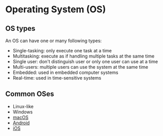 # Operating System (OS)

## OS types

An OS can have one or many following types:

- Single-tasking: only execute one task at a time
- Multitasking: execute as if handling multiple tasks at the same time
- Single user: don't distinguish user or only one user can use at a time
- Multi-users: multiple users can use the system at the same time
- Embedded: used in embedded computer systems
- Real-time: used in time-sensitive systems

## Common OSes

- Linux-like
- Windows
- [macOS](https://github.com/kihonvn/macOS/blob/main/README.md)
- [Android](android/README.md)
- [iOS](ios/README.md)